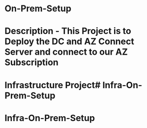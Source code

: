 # On-Prem-Setup
# Description - This Project is to Deploy the DC and AZ Connect Server and connect to our AZ Subscription
# Infrastructure Project# Infra-On-Prem-Setup
# Infra-On-Prem-Setup
